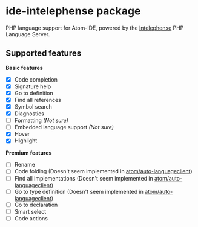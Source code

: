 # ide-intelephense package

PHP language support for Atom-IDE, powered by the [Intelephense](https://intelephense.com/) PHP Language Server.

## Supported features

**Basic features**
- [x] Code completion
- [x] Signature help
- [x] Go to definition
- [x] Find all references
- [x] Symbol search
- [x] Diagnostics
- [ ] Formatting _(Not sure)_
- [ ] Embedded language support _(Not sure)_
- [x] Hover
- [x] Highlight

**Premium features**
- [ ] Rename
- [ ] Code folding (Doesn't seem implemented in [atom/auto-languageclient](https://github.com/atom/atom-languageclient/blob/65ae206c6ac3feff006a93f98c4856b0a08ad9ba/lib/auto-languageclient.ts#L208))
- [ ] Find all implementations (Doesn't seem implemented in [atom/auto-languageclient](https://github.com/atom/atom-languageclient/blob/65ae206c6ac3feff006a93f98c4856b0a08ad9ba/lib/auto-languageclient.ts#L205))
- [ ] Go to type definition (Doesn't seem implemented in [atom/auto-languageclient](https://github.com/atom/atom-languageclient/blob/65ae206c6ac3feff006a93f98c4856b0a08ad9ba/lib/auto-languageclient.ts#L206))
- [ ] Go to declaration
- [ ] Smart select
- [ ] Code actions